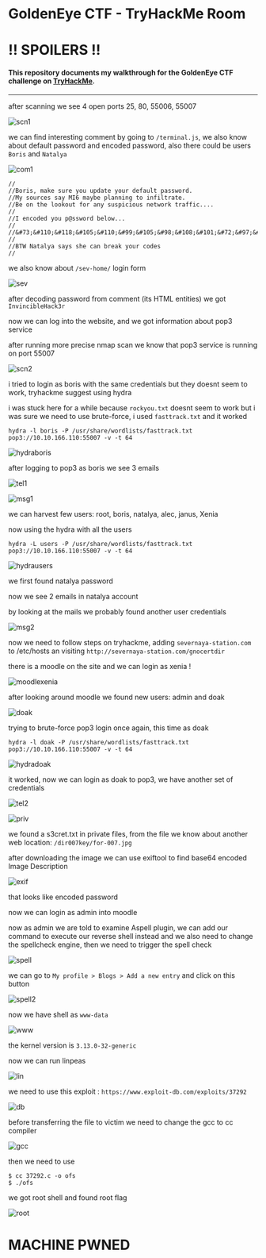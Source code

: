# GoldenEye CTF - TryHackMe Room
# **!! SPOILERS !!**
#### This repository documents my walkthrough for the **GoldenEye** CTF challenge on [TryHackMe](https://tryhackme.com/room/goldeneye). 
---

after scanning we see 4 open ports 25, 80, 55006, 55007

![scn1](imgs/scn1.png "scn1")

we can find interesting comment by going to `/terminal.js`, we also know about default password and encoded password, also there could be users `Boris` and `Natalya`

![com1](imgs/com1.png "com1")

```
//
//Boris, make sure you update your default password. 
//My sources say MI6 maybe planning to infiltrate. 
//Be on the lookout for any suspicious network traffic....
//
//I encoded you p@ssword below...
//
//&#73;&#110;&#118;&#105;&#110;&#99;&#105;&#98;&#108;&#101;&#72;&#97;&#99;&#107;&#51;&#114;
//
//BTW Natalya says she can break your codes
//
```
we also know about `/sev-home/` login form

![sev](imgs/sev.png "sev")

after decoding password from comment (its HTML entities) we got `InvincibleHack3r`

now we can log into the website, and we got information about pop3 service

after running more precise nmap scan we know that pop3 service is running on port 55007

![scn2](imgs/scn2.png "scn2")

i tried to login as boris with the same credentials but they doesnt seem to work, tryhackme suggest using hydra

i was stuck here for a while because `rockyou.txt` doesnt seem to work but i was sure we need to use brute-force, i used `fasttrack.txt` and it worked

```
hydra -l boris -P /usr/share/wordlists/fasttrack.txt pop3://10.10.166.110:55007 -v -t 64
```

![hydraboris](imgs/hydraboris.png "hydraboris")

after logging to pop3 as boris we see 3 emails

![tel1](imgs/tel1.png "tel1")

![msg1](imgs/msg1.png "msg1")

we can harvest few users: root, boris, natalya, alec, janus, Xenia

now using the hydra with all the users

```
hydra -L users -P /usr/share/wordlists/fasttrack.txt pop3://10.10.166.110:55007 -v -t 64
```

![hydrausers](imgs/hydrausers.png "hydrausers")

we first found natalya password

now we see 2 emails in natalya account

by looking at the mails we probably found another user credentials

![msg2](imgs/msg2.png "msg2")

now we need to follow steps on tryhackme, adding `severnaya-station.com` to /etc/hosts an visiting `http://severnaya-station.com/gnocertdir`

there is a moodle on the site and we can login as xenia !

![moodlexenia](imgs/moodlexenia.png "moodlexenia")

after looking around moodle we found new users: admin and doak

![doak](imgs/doak.png "doak")

trying to brute-force pop3 login once again, this time as doak

```
hydra -l doak -P /usr/share/wordlists/fasttrack.txt pop3://10.10.166.110:55007 -v -t 64
```

![hydradoak](imgs/hydradoak.png "hydradoak")



it worked, now we can login as doak to pop3, we have another set of credentials

![tel2](imgs/tel2.png "tel2")

![priv](imgs/priv.png "priv")


we found a s3cret.txt in private files, from the file we know about another web location: `/dir007key/for-007.jpg`


after downloading the image we can use exiftool to find base64 encoded Image Description 

![exif](imgs/exif.png "exif")

that looks like encoded password

now we can login as admin into moodle

now as admin we are told to examine Aspell plugin, we can add our command to execute our reverse shell instead and we also need to change the spellcheck engine, then we need to trigger the spell check

![spell](imgs/spell.png "spell")

we can go to `My profile > Blogs > Add a new entry` and click on this button 

![spell2](imgs/spell2.png "spell2")

now we have shell as `www-data`

![www](imgs/www.png "www")

the kernel version is `3.13.0-32-generic`

now we can run linpeas

![lin](imgs/lin.png "lin")

we need to use this exploit : `https://www.exploit-db.com/exploits/37292`

![db](imgs/db.png "db")

before transferring the file to victim we need to change the gcc to cc compiler

![gcc](imgs/gcc.png "gcc")

then we need to use

```
$ cc 37292.c -o ofs
$ ./ofs
```

we got root shell and found root flag

![root](imgs/root.png "root")

# MACHINE PWNED

